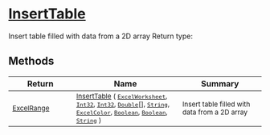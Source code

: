 # [InsertTable](./ExcelHelper-100663990.md)

Insert table filled with data from a 2D array
Return type:
## Methods

| Return | Name | Summary | 
| --- | --- | --- | 
| <sub>[ExcelRange](./ExcelHelper-100663990.md)</sub><img width=200/>| <sub>[InsertTable](./ExcelHelper-100663990.md) ( [`ExcelWorksheet`](./ExcelHelper-100663990.md), [`Int32`](https://docs.microsoft.com/en-us/dotnet/api/System.Int32), [`Int32`](https://docs.microsoft.com/en-us/dotnet/api/System.Int32), [`Double`](https://docs.microsoft.com/en-us/dotnet/api/System.Double)[], [`String`](https://docs.microsoft.com/en-us/dotnet/api/System.String), [`ExcelColor`](./../Excel/ExcelColor.md), [`Boolean`](https://docs.microsoft.com/en-us/dotnet/api/System.Boolean), [`Boolean`](https://docs.microsoft.com/en-us/dotnet/api/System.Boolean), [`String`](https://docs.microsoft.com/en-us/dotnet/api/System.String) )</sub>| <sub>Insert table filled with data from a 2D array</sub><img width=200/>| <br>


